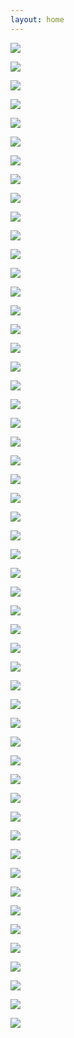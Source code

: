 ```yaml
---
layout: home
---
```


![](security09_페이지_01.png)

![](security09_페이지_02.png)

![](security09_페이지_03.png)

![](security09_페이지_04.png)

![](security09_페이지_05.png)

![](security09_페이지_06.png)

![](security09_페이지_07.png)

![](security09_페이지_08.png)

![](security09_페이지_09.png)

![](security09_페이지_10.png)

![](security09_페이지_11.png)

![](security09_페이지_12.png)

![](security09_페이지_13.png)

![](security09_페이지_14.png)

![](security09_페이지_15.png)

![](security09_페이지_16.png)

![](security09_페이지_17.png)

![](security09_페이지_18.png)

![](security09_페이지_19.png)

![](security09_페이지_20.png)

![](security09_페이지_21.png)

![](security09_페이지_22.png)

![](security09_페이지_23.png)

![](security09_페이지_24.png)

![](security09_페이지_25.png)

![](security09_페이지_26.png)

![](security09_페이지_27.png)

![](security09_페이지_28.png)

![](security09_페이지_29.png)

![](security09_페이지_30.png)

![](security09_페이지_31.png)

![](security09_페이지_32.png)

![](security09_페이지_33.png)

![](security09_페이지_34.png)

![](security09_페이지_35.png)

![](security09_페이지_36.png)

![](security09_페이지_37.png)

![](security09_페이지_38.png)

![](security09_페이지_39.png)

![](security09_페이지_40.png)

![](security09_페이지_41.png)

![](security09_페이지_42.png)

![](security09_페이지_43.png)

![](security09_페이지_44.png)

![](security09_페이지_45.png)

![](security09_페이지_46.png)

![](security09_페이지_47.png)

![](security09_페이지_48.png)

![](security09_페이지_49.png)

![](security09_페이지_50.png)

![](security09_페이지_51.png)

![](security09_페이지_52.png)

![](security09_페이지_53.png)
